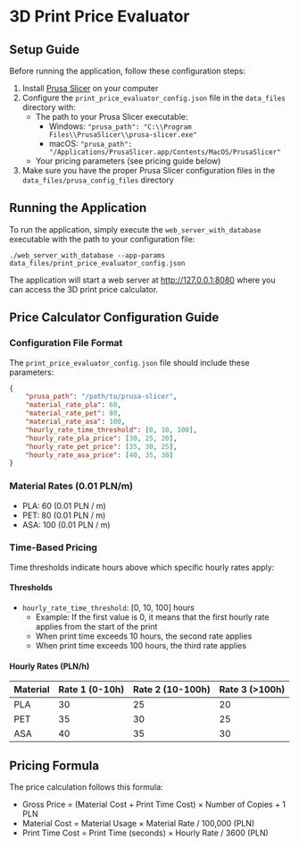 # 3D Print Price Evaluator

## Setup Guide

Before running the application, follow these configuration steps:

1. Install [Prusa Slicer](https://www.prusa3d.com/prusaslicer/) on your computer
2. Configure the `print_price_evaluator_config.json` file in the `data_files` directory with:
   - The path to your Prusa Slicer executable:
     - Windows: `"prusa_path": "C:\\Program Files\\PrusaSlicer\\prusa-slicer.exe"`
     - macOS: `"prusa_path": "/Applications/PrusaSlicer.app/Contents/MacOS/PrusaSlicer"`
   - Your pricing parameters (see pricing guide below)
3. Make sure you have the proper Prusa Slicer configuration files in the `data_files/prusa_config_files` directory

## Running the Application

To run the application, simply execute the `web_server_with_database` executable with the path to your configuration file:

```
./web_server_with_database --app-params data_files/print_price_evaluator_config.json
```

The application will start a web server at http://127.0.0.1:8080 where you can access the 3D print price calculator.

## Price Calculator Configuration Guide

### Configuration File Format

The `print_price_evaluator_config.json` file should include these parameters:

```json
{
    "prusa_path": "/path/to/prusa-slicer",
    "material_rate_pla": 60,
    "material_rate_pet": 80,
    "material_rate_asa": 100,
    "hourly_rate_time_threshold": [0, 10, 100],
    "hourly_rate_pla_price": [30, 25, 20],
    "hourly_rate_pet_price": [35, 30, 25],
    "hourly_rate_asa_price": [40, 35, 30]
}
```

### Material Rates (0.01 PLN/m)
- PLA: 60 (0.01 PLN / m)
- PET: 80 (0.01 PLN / m)
- ASA: 100 (0.01 PLN / m)

### Time-Based Pricing
Time thresholds indicate hours above which specific hourly rates apply:

#### Thresholds
- `hourly_rate_time_threshold`: [0, 10, 100] hours
  - Example: If the first value is 0, it means that the first hourly rate applies from the start of the print
  - When print time exceeds 10 hours, the second rate applies
  - When print time exceeds 100 hours, the third rate applies

#### Hourly Rates (PLN/h)
| Material | Rate 1 (0-10h) | Rate 2 (10-100h) | Rate 3 (>100h) |
|----------|----------------|------------------|----------------|
| PLA      | 30             | 25               | 20             |
| PET      | 35             | 30               | 25             |
| ASA      | 40             | 35               | 30             |

## Pricing Formula

The price calculation follows this formula:
- Gross Price = (Material Cost + Print Time Cost) × Number of Copies + 1 PLN
- Material Cost = Material Usage × Material Rate / 100,000 (PLN)
- Print Time Cost = Print Time (seconds) × Hourly Rate / 3600 (PLN)


